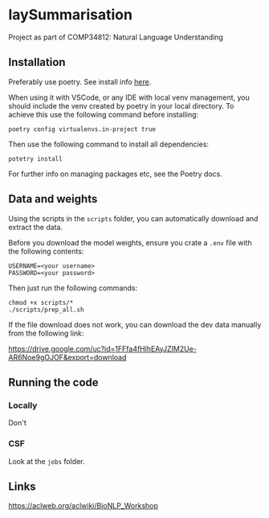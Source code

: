 # laySummarisation

Project as part of COMP34812: Natural Language Understanding

## Installation

Preferably use poetry. See install info [here](https://python-poetry.org/docs/).

When using it with VSCode, or any IDE with local venv management, you should include the venv created by poetry in your local directory. To achieve this use the following command before installing:

```shell
poetry config virtualenvs.in-project true
```

Then use the following command to install all dependencies:

```shell
potetry install
```

For further info on managing packages etc, see the Poetry docs.

## Data and weights

Using the scripts in the `scripts` folder, you can automatically download and extract the data.

Before you download the model weights, ensure you crate a `.env` file with the following contents:

```shell
USERNAME=<your username>
PASSWORD=<your password>
```

Then just run the following commands:

```shell
chmod +x scripts/*
./scripts/prep_all.sh
```

If the file download does not work, you can download the dev data manually from the following link:

<https://drive.google.com/uc?id=1FFfa4fHlhEAyJZIM2Ue-AR6Noe9gOJOF&export=download>

## Running the code

### Locally

Don't

### CSF

Look at the `jobs` folder.

## Links

https://aclweb.org/aclwiki/BioNLP_Workshop
